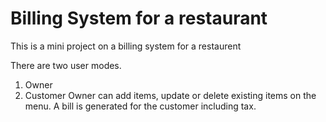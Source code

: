 # Billing System for a restaurant
This is a mini project on a billing system for a restaurent

There are two user modes.
1. Owner
2. Customer
Owner can add items, update or delete existing items on the menu. 
A bill is generated for the customer including tax.
